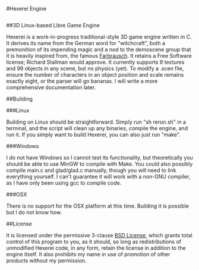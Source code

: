 #Hexerei Engine

<p align="center">
  <img source="HexereiPrototype.png"
</p>

##3D Linux-based Libre Game Engine

Hexerei is a work-in-progress traditional-style 3D game engine written in C.
It derives its name from the German word for "witchcraft", both a premonition of
its impending magic and a nod to the demoscene group that it is heavily inspired from,
the famous [Farbrausch](https://www.pouet.net/groups.php?which=322).
It retains a Free Software license; Richard Stallman would approve.
It currently supports 9 textures and 99 objects in any scene, but no physics (yet).
To modify a .scen file, ensure the number of characters in an object position and scale remains
exactly eight, or the parser will go bananas. I will write a more comprehensive documentation later.

##Building

###Linux

Building on Linux should be straightforward. Simply run "sh rerun.sh" in a terminal,
and the script will clean up any binaries, compile the engine, and run it.
If you simply want to build Hexerei, you can also just run "make".

###Windows

I do not have Windows so I cannot test its functionality, but theoretically you
should be able to use MinGW to compile with Make. You could also possibly compile
main.c and glad/glad.c manually, though you will need to link everything yourself.
I can't guarantee it will work with a non-GNU compiler, as I have only been using
gcc to compile code.

###OSX

There is no support for the OSX platform at this time. Building it is possible but
I do not know how.

##License

It is licensed under the permissive 3-clause [BSD License](https://opensource.org/licenses/BSD-3-Clause),
which grants total control of this program to you, as it should, so long as redistributions of unmodified Hexerei code,
in any form,
retain the license in addition to the engine itself. It also prohibits my name in use of promotion of other products
without my permission.

